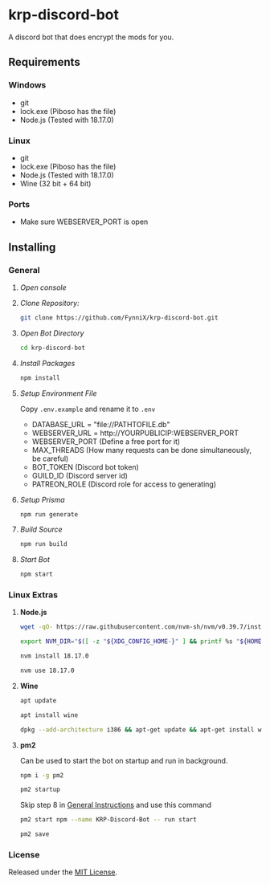 # krp-discord-bot

A discord bot that does encrypt the mods for you.

## Requirements

### Windows

- git
- lock.exe (Piboso has the file)
- Node.js (Tested with 18.17.0)

### Linux

- git
- lock.exe (Piboso has the file)
- Node.js (Tested with 18.17.0)
- Wine (32 bit + 64 bit)

### Ports

- Make sure WEBSERVER_PORT is open

## Installing

### General

1. _Open console_

2. _Clone Repository:_

   ```sh
   git clone https://github.com/FynniX/krp-discord-bot.git
   ```

3. _Open Bot Directory_

   ```sh
   cd krp-discord-bot
   ```

4. _Install Packages_

   ```sh
   npm install
   ```

5. _Setup Environment File_

   Copy `.env.example` and rename it to `.env`

   - DATABASE_URL = "file://PATHTOFILE.db"
   - WEBSERVER_URL = http://YOURPUBLICIP:WEBSERVER_PORT
   - WEBSERVER_PORT (Define a free port for it)
   - MAX_THREADS (How many requests can be done simultaneously, be careful)
   - BOT_TOKEN (Discord bot token)
   - GUILD_ID (Discord server id)
   - PATREON_ROLE (Discord role for access to generating)

6. _Setup Prisma_

    ```sh
    npm run generate
    ```

7. _Build Source_

    ```sh
    npm run build
    ```

8. _Start Bot_

    ```sh
    npm start
    ```

### Linux Extras

1.  **Node.js**

    ```sh
    wget -qO- https://raw.githubusercontent.com/nvm-sh/nvm/v0.39.7/install.sh | bash
    ```

    ```sh
    export NVM_DIR="$([ -z "${XDG_CONFIG_HOME-}" ] && printf %s "${HOME}/.nvm" || printf %s "${XDG_CONFIG_HOME}/nvm")" [ -s "$NVM_DIR/nvm.sh" ] && \. "$NVM_DIR/nvm.sh" # This loads nvm
    ```

    ```sh
    nvm install 18.17.0
    ```

    ```sh
    nvm use 18.17.0
    ```

2.  **Wine**

    ```sh
    apt update
    ```

    ```sh
    apt install wine
    ```

    ```sh
    dpkg --add-architecture i386 && apt-get update && apt-get install wine32
    ```

3. **pm2**

    Can be used to start the bot on startup and run in background.

    ```sh
    npm i -g pm2
    ```

    ```sh
    pm2 startup
    ```
    
    Skip step 8 in [General Instructions](https://github.com/FynniX/krp-discord-bot/edit/main/README.md#general) and use this command

    ```sh
    pm2 start npm --name KRP-Discord-Bot -- run start
    ```

    ```sh
    pm2 save
    ```

### License

Released under the [MIT License](https://github.com/FynniX/krp-discord-bot/blob/main/LICENSE).
